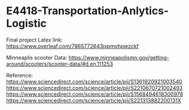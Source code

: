 # E4418-Transportation-Anlytics-Logistic

Final project Latex link:
https://www.overleaf.com/7865772643jxpmvhpwzckf

Minneaplis scooter Data:
https://www.minneapolismn.gov/getting-around/scooters/scooter-data/#d.en.111253

Reference:
https://www.sciencedirect.com/science/article/pii/S1361920921003540
https://www.sciencedirect.com/science/article/pii/S2210670721002493
https://www.sciencedirect.com/science/article/pii/S1568494618300978
https://www.sciencedirect.com/science/article/pii/S221313882200131X



